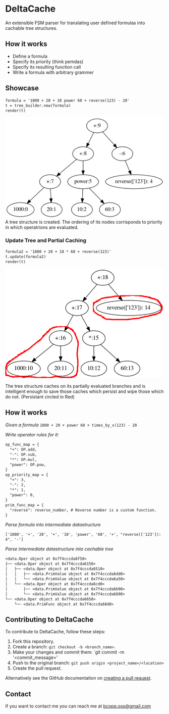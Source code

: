 # DeltaCache
An extensible FSM parser for translating user defined formulas into cachable tree structures.

## How it works
* Define a formula
* Specify its priority (think pemdas)
* Specify its resulting function call
* Write a formula with arbitrary grammer

## Showcase

```
formula = '1000 + 20 + 10 power 60 + reverse(123) - 20' 
t = tree_builder.new(formula)
render(t)
```
![tree1](https://raw.githubusercontent.com/bcopp/delta-cache/master/tree1.png)
A tree structure is created. The ordering of its nodes corrisponds to priority in which operatrions are evaluated.

### Update Tree and Partial Caching

```
formula2 = '1000 + 20 + 10 * 60 + reverse(123)'
t.update(formula2)
render(t)
```
![tree2mod](https://raw.githubusercontent.com/bcopp/delta-cache/master/tree2mod.png)

The tree structure caches on its partially evaluated branches and is intelligent enough to save those caches which persist and wipe those which do not. (Persistant circled in Red) 

## How it works

*Given a formula* `1000 + 20 + power 60 + times_by_x(123) - 20`

*Write operator rules for it:*
```
op_func_map = {   
  "+": OP.add,
  "-": OP.sub,           
  "*": OP.mul,
  "power": OP.pow,
}
op_priority_map = {
  "+": 3,
  "-": 2,
  "*": 1,
  "power": 0,
}
prim_func_map = {
  "reverse": reverse_number, # Reverse number is a custom function.
} 
```

*Parse formula into intermediate datastructure*
```
['1000', '+', '20', '+', '10', 'power', '60', '+', "reverse(['123']): 4", '-']
```

*Parse intermediate datastructure into cachable tree*
```
<data.Oper object at 0x7f4cccda6f50>
├── <data.Oper object at 0x7f4cccda6150>
│   ├── <data.Oper object at 0x7f4cccda6510>
│   │   ├── <data.PrimValue object at 0x7f4cccda6dd0>
│   │   └── <data.PrimValue object at 0x7f4cccda6a50>
│   └── <data.Oper object at 0x7f4cccda6cd0>
│       ├── <data.PrimValue object at 0x7f4cccda6b90>
│       └── <data.PrimValue object at 0x7f4cccda6890>
└── <data.Oper object at 0x7f4cccda6650>
    └── <data.PrimFunc object at 0x7f4cccda68d0>
```

## Contributing to DeltaCache
To contribute to DeltaCache, follow these steps:

1. Fork this repository.
2. Create a branch: `git checkout -b <branch_name>`. 
3. Make your changes and commit them: `git commit -m '<commit_message>'
4. Push to the original branch: `git push origin <project_name>/<location>`
5. Create the pull request.

Alternatively see the GitHub documentation on [creating a pull request](https://help.github.com/en/github/collaborating-with-issues-and-pull-requests/creating-a-pull-request).

## Contact 

If you want to contact me you can reach me at bcopp.oss@gmail.com
